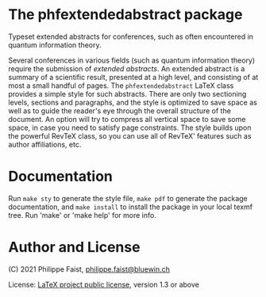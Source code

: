 # The phfextendedabstract package

Typeset extended abstracts for conferences, such as often encountered in quantum
information theory.

Several conferences in various fields (such as quantum information theory) require the submission of *extended abstracts*.  An extended abstract is a summary of a scientific result, presented at a high level, and consisting of at most a small handful of pages. The `phfextendedabstract` LaTeX class provides a simple style for such abstracts. There are only two sectioning levels, sections and paragraphs, and the style is optimized to save space as well as to guide the reader's eye through the overall structure of the document. An option will try to compress all vertical space to save some space, in case you need to satisfy page constraints. The style builds upon the powerful RevTeX class, so you can use all of RevTeX' features such as author affiliations, etc.



# Documentation

Run `make sty` to generate the style file, `make pdf` to generate the package
documentation, and `make install` to install the package in your local texmf
tree. Run 'make' or 'make help' for more info.


# Author and License

(C) 2021 Philippe Faist, philippe.faist@bluewin.ch

License: [LaTeX project public license](http://www.ctan.org/license/lppl1.3),
version 1.3 or above

